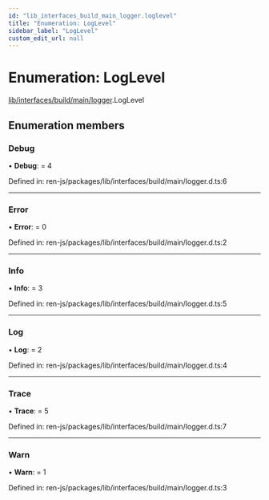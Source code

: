 ```yaml
---
id: "lib_interfaces_build_main_logger.loglevel"
title: "Enumeration: LogLevel"
sidebar_label: "LogLevel"
custom_edit_url: null
---
```


# Enumeration: LogLevel

[lib/interfaces/build/main/logger](../modules/lib_interfaces_build_main_logger.md).LogLevel

## Enumeration members

### Debug

• **Debug**: = 4

Defined in: ren-js/packages/lib/interfaces/build/main/logger.d.ts:6

___

### Error

• **Error**: = 0

Defined in: ren-js/packages/lib/interfaces/build/main/logger.d.ts:2

___

### Info

• **Info**: = 3

Defined in: ren-js/packages/lib/interfaces/build/main/logger.d.ts:5

___

### Log

• **Log**: = 2

Defined in: ren-js/packages/lib/interfaces/build/main/logger.d.ts:4

___

### Trace

• **Trace**: = 5

Defined in: ren-js/packages/lib/interfaces/build/main/logger.d.ts:7

___

### Warn

• **Warn**: = 1

Defined in: ren-js/packages/lib/interfaces/build/main/logger.d.ts:3

